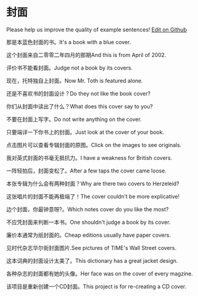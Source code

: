 # 封面

Please help us improve the quality of example sentences! [Edit on Github](https://github.com/jiyushe/jiyu-example-sentence-source/blob/main/chinese/fengmian.md)

<p><span class="chinese">那是本蓝色封面的书。</span><span class="english">It's a book with a blue cover.</span></p>

<p><span class="chinese">这个封面来自二零零二年四月的那期</span><span class="english">And this is from April of 2002.</span></p>

<p><span class="chinese">评价书不能看封面。</span><span class="english">Judge not a book by its covers.</span></p>

<p><span class="chinese">现在，托特独自上封面。</span><span class="english">Now Mr. Toth is featured alone.</span></p>

<p><span class="chinese">还是不喜欢书的封面设计？</span><span class="english">Do they not like the book cover?</span></p>

<p><span class="chinese">你们从封面中读出了什么？</span><span class="english">What does this cover say to you?</span></p>

<p><span class="chinese">不要在封面上写字。</span><span class="english">Do not write anything on the cover.</span></p>

<p><span class="chinese">只要端详一下你书上的封面。</span><span class="english">Just look at the cover of your book.</span></p>

<p><span class="chinese">点击图片可以查看专辑封面的原图。</span><span class="english">Click on the images to see originals.</span></p>

<p><span class="chinese">我对英式封面的书毫无抵抗力。</span><span class="english">I have a weakness for British covers.</span></p>

<p><span class="chinese">一阵轻拍后，封面变松了。</span><span class="english">After a few taps the cover came loose.</span></p>

<p><span class="chinese">本张专辑为什么会有两种封面？</span><span class="english">Why are there two covers to Herzeleid?</span></p>

<p><span class="chinese">这张唱片的封面不能再极端了！</span><span class="english">The cover couldn't be more explicative!</span></p>

<p><span class="chinese">边个封面，你最钟意呀?。</span><span class="english">Which notes cover do you like the most?</span></p>

<p><span class="chinese">不应凭封面来判断一本书。</span><span class="english">One shouldn't judge a book by its cover.</span></p>

<p><span class="chinese">廉价本通常为纸封面的。</span><span class="english">Cheap editions usually have paper covers.</span></p>

<p><span class="chinese">见时代杂志华尔街封面图片.</span><span class="english">See pictures of TIME's Wall Street covers.</span></p>

<p><span class="chinese">这本词典的封面设计太美了。</span><span class="english">This dictionary has a great jacket design.</span></p>

<p><span class="chinese">各种杂志的封面都有她的头像。</span><span class="english">Her face was on the cover of every magzine.</span></p>

<p><span class="chinese">该项目是重新创建一个CD封面。</span><span class="english">This project is for re-creating a CD cover.</span></p>


